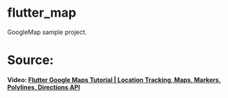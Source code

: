 # flutter_map

GoogleMap sample project.

# Source:
#### Video: [Flutter Google Maps Tutorial | Location Tracking, Maps, Markers, Polylines, Directions API](https://www.youtube.com/watch?v=M7cOmiSly3Q)
